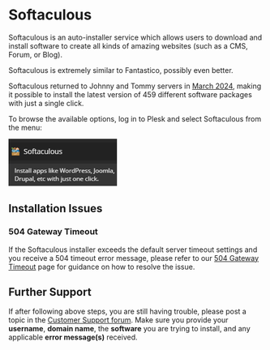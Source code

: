 # Softaculous

Softaculous is an auto-installer service which allows users to download and install software to create all kinds of amazing websites (such as a CMS, Forum, or Blog). 

Softaculous is extremely similar to Fantastico, possibly even better.

Softaculous returned to Johnny and Tommy servers in [March 2024](https://helionet.org/index/topic/59683-softaculous-has-returned/), making it possible to install the latest version of 459 different software packages with just a single click.

To browse the available options, log in to Plesk and select Softaculous from the menu:

![](../.gitbook/assets/softaculous_menu_item.png)

## Installation Issues

### 504 Gateway Timeout

If the Softaculous installer exceeds the default server timeout settings and you receive a 504 timeout error message, please refer to our [504 Gateway Timeout](../common-errors/504-gateway-timeout.md) page for guidance on how to resolve the issue.

## Further Support

If after following above steps, you are still having trouble, please post a topic in the [Customer Support forum](https://helionet.org/index/forum/45-customer-service/?do=add). Make sure you provide your **username**, **domain name**, the **software** you are trying to install, and any applicable **error message(s)** received.